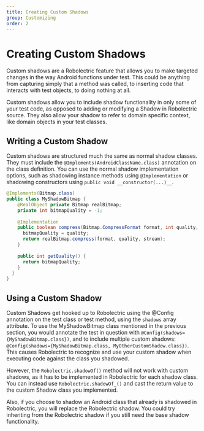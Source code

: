 ```yaml
---
title: Creating Custom Shadows
group: Customizing
order: 2
---
```


# Creating Custom Shadows

Custom shadows are a Robolectric feature that allows you to make targeted changes in the way Android functions under
test.  This could be anything from capturing simply that a method was called, to inserting code that interacts with
test objects, to doing nothing at all.

Custom shadows allow you to include shadow functionality in only some of your test code, as opposed to adding or
modifying a Shadow in Robolectric source.  They also allow your shadow to refer to domain specific context, like
domain objects in your test classes.

## Writing a Custom Shadow

Custom shadows are structured much the same as normal shadow classes.  They must include the `@Implements(AndroidClassName.class)`
annotation on the class definition.  You can use the normal shadow implementation options, such as shadowing instance
methods using `@Implementation` or shadowing constructors using `public void __constructor(...)__`.

```java
@Implements(Bitmap.class)
public class MyShadowBitmap {
	@RealObject private Bitmap realBitmap;
	private int bitmapQuality = -1;
	
	@Implementation
	public boolean compress(Bitmap.CompressFormat format, int quality, OutputStream stream) {
      bitmapQuality = quality;
      return realBitmap.compress(format, quality, stream);
    }
    
    public int getQuality() {
      return bitmapQuality;
    }
  }
}
```

## Using a Custom Shadow

Custom Shadows get hooked up to Robolectric using the @Config annotation on the test class or test method, using
the `shadows` array attribute.  To use the MyShadowBitmap class mentioned in the previous section, you would annotate
the test in question with `@Config(shadows={MyShadowBitmap.class})`, and to include multiple custom shadows:
`@Config(shadows={MyShadowBitmap.class, MyOtherCustomShadow.class})`.  This causes Robolectric to recognize and use
your custom shadow when executing code against the class you shadowed.

However, the `Robolectric.shadowOf()` method will not work with custom shadows, as it has to be implemented in
Robolectric for each shadow class.  You can instead use `Robolectric.shadowOf_()` and cast the return value to the
custom Shadow class you implemented.

Also, if you choose to shadow an Android class that already is shadowed in Robolectric, you will replace the
Robolectric shadow.  You could try inheriting from the Robolectric shadow if you still need the base shadow
functionality.
